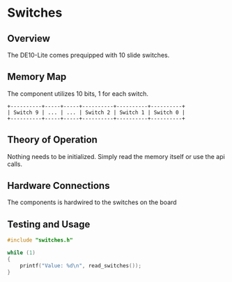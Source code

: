 # Switches

## Overview

The DE10-Lite comes prequipped with 10 slide switches.

## Memory Map

The component utilizes 10 bits, 1 for each switch.

```
+----------+-----+-----+----------+----------+----------+
| Switch 9 | ... | ... | Switch 2 | Switch 1 | Switch 0 |
+----------+-----+-----+----------+----------+----------+
```

## Theory of Operation

Nothing needs to be initialized. Simply read the memory itself or use the api calls.

## Hardware Connections

The components is hardwired to the switches on the board

## Testing and Usage

```c
#include "switches.h"

while (1)
{
	printf("Value: %d\n", read_switches());
}
```
